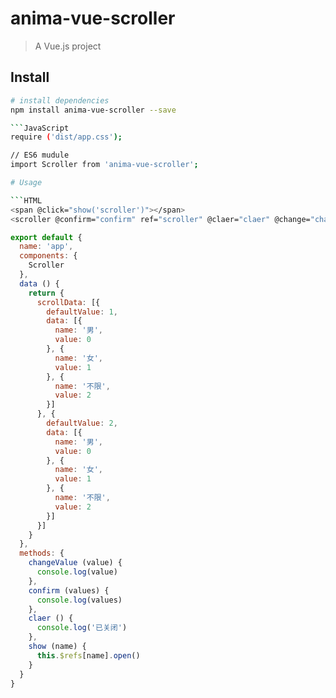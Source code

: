 # anima-vue-scroller

> A Vue.js project

## Install

``` bash
# install dependencies
npm install anima-vue-scroller --save

```JavaScript
require ('dist/app.css');

// ES6 mudule
import Scroller from 'anima-vue-scroller';

# Usage

```HTML
<span @click="show('scroller')"></span>
<scroller @confirm="confirm" ref="scroller" @claer="claer" @change="changeValue" :scroll="scrollData"></scroller>
```

```JavaScript
export default {
  name: 'app',
  components: {
    Scroller
  },
  data () {
    return {
      scrollData: [{
        defaultValue: 1,
        data: [{
          name: '男',
          value: 0
        }, {
          name: '女',
          value: 1
        }, {
          name: '不限',
          value: 2
        }]
      }, {
        defaultValue: 2,
        data: [{
          name: '男',
          value: 0
        }, {
          name: '女',
          value: 1
        }, {
          name: '不限',
          value: 2
        }]
      }]
    }
  },
  methods: {
    changeValue (value) {
      console.log(value)
    },
    confirm (values) {
      console.log(values)
    },
    claer () {
      console.log('已关闭')
    },
    show (name) {
      this.$refs[name].open()
    }
  }
}